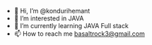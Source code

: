 - 👋 Hi, I’m @kondurihemant
- 👀 I’m interested in JAVA
- 🌱 I’m currently learning JAVA Full stack 
- 📫 How to reach me basaltrock3@gmail.com

<!---
kondurihemant/kondurihemant is a ✨ special ✨ repository because its `README.md` (this file) appears on your GitHub profile.
You can click the Preview link to take a look at your changes.
--->
